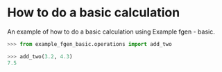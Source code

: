 # How to do a basic calculation

An example of how to do a basic calculation using Example fgen - basic.

```python
>>> from example_fgen_basic.operations import add_two

>>> add_two(3.2, 4.3)
7.5
```
